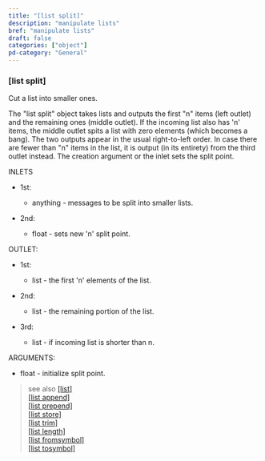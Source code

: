 ```yaml
---
title: "[list split]"
description: "manipulate lists"
bref: "manipulate lists"
draft: false
categories: ["object"]
pd-category: "General"
---
```




### [list split]

Cut a list into smaller ones.

The "list split" object takes lists and outputs the first "n" items (left outlet) and the remaining ones (middle outlet). If the incoming list also has 'n' items, the middle outlet spits a list with zero elements (which becomes a bang). The two outputs appear in the usual right-to-left order. In case there are fewer than "n" items in the list, it is output (in its entirety) from the third outlet instead. The creation argument or the inlet sets the split point.

INLETS

- 1st:

  - anything - messages to be split into smaller lists.

- 2nd:

  - float - sets new 'n' split point.

OUTLET:

- 1st:

  - list - the first 'n' elements of the list.

- 2nd:

  - list - the remaining portion of the list.

- 3rd:

  - list - if incoming list is shorter than n.

ARGUMENTS:

- float - initialize split point.

> see also [[list]](../list)\
> [[list append]](../list-append)\
> [[list prepend]](../list-prepend)\
> [[list store]](../list-store)\
> [[list trim]](../list-trim)\
> [[list length]](../list-length)\
> [[list fromsymbol]](../list-fromsymbol)\
> [[list tosymbol]](../list-tosymbol)
